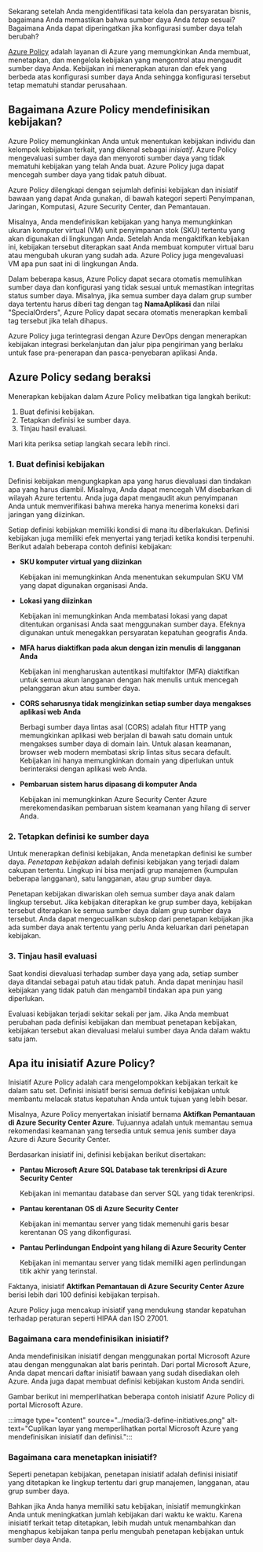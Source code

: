 Sekarang setelah Anda mengidentifikasi tata kelola dan persyaratan bisnis, bagaimana Anda memastikan bahwa sumber daya Anda _tetap_ sesuai? Bagaimana Anda dapat diperingatkan jika konfigurasi sumber daya telah berubah? 

[Azure Policy](https://azure.microsoft.com/services/azure-policy?azure-portal=true) adalah layanan di Azure yang memungkinkan Anda membuat, menetapkan, dan mengelola kebijakan yang mengontrol atau mengaudit sumber daya Anda. Kebijakan ini menerapkan aturan dan efek yang berbeda atas konfigurasi sumber daya Anda sehingga konfigurasi tersebut tetap mematuhi standar perusahaan.

## <a name="how-does-azure-policy-define-policies"></a>Bagaimana Azure Policy mendefinisikan kebijakan?

Azure Policy memungkinkan Anda untuk menentukan kebijakan individu dan kelompok kebijakan terkait, yang dikenal sebagai _inisiatif_. Azure Policy mengevaluasi sumber daya dan menyoroti sumber daya yang tidak mematuhi kebijakan yang telah Anda buat. Azure Policy juga dapat mencegah sumber daya yang tidak patuh dibuat.

Azure Policy dilengkapi dengan sejumlah definisi kebijakan dan inisiatif bawaan yang dapat Anda gunakan, di bawah kategori seperti Penyimpanan, Jaringan, Komputasi, Azure Security Center, dan Pemantauan.

Misalnya, Anda mendefinisikan kebijakan yang hanya memungkinkan ukuran komputer virtual (VM) unit penyimpanan stok (SKU) tertentu yang akan digunakan di lingkungan Anda. Setelah Anda mengaktifkan kebijakan ini, kebijakan tersebut diterapkan saat Anda membuat komputer virtual baru atau mengubah ukuran yang sudah ada. Azure Policy juga mengevaluasi VM apa pun saat ini di lingkungan Anda.

Dalam beberapa kasus, Azure Policy dapat secara otomatis memulihkan sumber daya dan konfigurasi yang tidak sesuai untuk memastikan integritas status sumber daya. Misalnya, jika semua sumber daya dalam grup sumber daya tertentu harus diberi tag dengan tag **NamaAplikasi** dan nilai "SpecialOrders", Azure Policy dapat secara otomatis menerapkan kembali tag tersebut jika telah dihapus.

Azure Policy juga terintegrasi dengan Azure DevOps dengan menerapkan kebijakan integrasi berkelanjutan dan jalur pipa pengiriman yang berlaku untuk fase pra-penerapan dan pasca-penyebaran aplikasi Anda.

## <a name="azure-policy-in-action"></a>Azure Policy sedang beraksi

Menerapkan kebijakan dalam Azure Policy melibatkan tiga langkah berikut:

1. Buat definisi kebijakan.
1. Tetapkan definisi ke sumber daya.
1. Tinjau hasil evaluasi.

Mari kita periksa setiap langkah secara lebih rinci.

### <a name="1-create-a-policy-definition"></a>1. Buat definisi kebijakan

Definisi kebijakan mengungkapkan apa yang harus dievaluasi dan tindakan apa yang harus diambil. Misalnya, Anda dapat mencegah VM disebarkan di wilayah Azure tertentu. Anda juga dapat mengaudit akun penyimpanan Anda untuk memverifikasi bahwa mereka hanya menerima koneksi dari jaringan yang diizinkan.

Setiap definisi kebijakan memiliki kondisi di mana itu diberlakukan. Definisi kebijakan juga memiliki efek menyertai yang terjadi ketika kondisi terpenuhi. Berikut adalah beberapa contoh definisi kebijakan:

* **SKU komputer virtual yang diizinkan**

    Kebijakan ini memungkinkan Anda menentukan sekumpulan SKU VM yang dapat digunakan organisasi Anda.

* **Lokasi yang diizinkan**

    Kebijakan ini memungkinkan Anda membatasi lokasi yang dapat ditentukan organisasi Anda saat menggunakan sumber daya. Efeknya digunakan untuk menegakkan persyaratan kepatuhan geografis Anda.

* **MFA harus diaktifkan pada akun dengan izin menulis di langganan Anda**

    Kebijakan ini mengharuskan autentikasi multifaktor (MFA) diaktifkan untuk semua akun langganan dengan hak menulis untuk mencegah pelanggaran akun atau sumber daya.

* **CORS seharusnya tidak mengizinkan setiap sumber daya mengakses aplikasi web Anda**

    Berbagi sumber daya lintas asal (CORS) adalah fitur HTTP yang memungkinkan aplikasi web berjalan di bawah satu domain untuk mengakses sumber daya di domain lain. Untuk alasan keamanan, browser web modern membatasi skrip lintas situs secara default. Kebijakan ini hanya memungkinkan domain yang diperlukan untuk berinteraksi dengan aplikasi web Anda.

* **Pembaruan sistem harus dipasang di komputer Anda**

    Kebijakan ini memungkinkan Azure Security Center Azure merekomendasikan pembaruan sistem keamanan yang hilang di server Anda.

### <a name="2-assign-the-definition-to-resources"></a>2. Tetapkan definisi ke sumber daya

Untuk menerapkan definisi kebijakan, Anda menetapkan definisi ke sumber daya. _Penetapan kebijakan_ adalah definisi kebijakan yang terjadi dalam cakupan tertentu. Lingkup ini bisa menjadi grup manajemen (kumpulan beberapa langganan), satu langganan, atau grup sumber daya.

Penetapan kebijakan diwariskan oleh semua sumber daya anak dalam lingkup tersebut. Jika kebijakan diterapkan ke grup sumber daya, kebijakan tersebut diterapkan ke semua sumber daya dalam grup sumber daya tersebut. Anda dapat mengecualikan subskop dari penetapan kebijakan jika ada sumber daya anak tertentu yang perlu Anda keluarkan dari penetapan kebijakan.

### <a name="3-review-the-evaluation-results"></a>3. Tinjau hasil evaluasi

Saat kondisi dievaluasi terhadap sumber daya yang ada, setiap sumber daya ditandai sebagai patuh atau tidak patuh. Anda dapat meninjau hasil kebijakan yang tidak patuh dan mengambil tindakan apa pun yang diperlukan.

Evaluasi kebijakan terjadi sekitar sekali per jam. Jika Anda membuat perubahan pada definisi kebijakan dan membuat penetapan kebijakan, kebijakan tersebut akan dievaluasi melalui sumber daya Anda dalam waktu satu jam.

## <a name="what-are-azure-policy-initiatives"></a>Apa itu inisiatif Azure Policy?

Inisiatif Azure Policy adalah cara mengelompokkan kebijakan terkait ke dalam satu set. Definisi inisiatif berisi semua definisi kebijakan untuk membantu melacak status kepatuhan Anda untuk tujuan yang lebih besar.

Misalnya, Azure Policy menyertakan inisiatif bernama **Aktifkan Pemantauan di Azure Security Center Azure**. Tujuannya adalah untuk memantau semua rekomendasi keamanan yang tersedia untuk semua jenis sumber daya Azure di Azure Security Center.

Berdasarkan inisiatif ini, definisi kebijakan berikut disertakan:

* **Pantau Microsoft Azure SQL Database tak terenkripsi di Azure Security Center**

    Kebijakan ini memantau database dan server SQL yang tidak terenkripsi.
* **Pantau kerentanan OS di Azure Security Center**

    Kebijakan ini memantau server yang tidak memenuhi garis besar kerentanan OS yang dikonfigurasi.
* **Pantau Perlindungan Endpoint yang hilang di Azure Security Center**

    Kebijakan ini memantau server yang tidak memiliki agen perlindungan titik akhir yang terinstal.

Faktanya, inisiatif **Aktifkan Pemantauan di Azure Security Center Azure** berisi lebih dari 100 definisi kebijakan terpisah.

Azure Policy juga mencakup inisiatif yang mendukung standar kepatuhan terhadap peraturan seperti HIPAA dan ISO 27001.

### <a name="how-do-i-define-an-initiative"></a>Bagaimana cara mendefinisikan inisiatif?

Anda mendefinisikan inisiatif dengan menggunakan portal Microsoft Azure atau dengan menggunakan alat baris perintah. Dari portal Microsoft Azure, Anda dapat mencari daftar inisiatif bawaan yang sudah disediakan oleh Azure. Anda juga dapat membuat definisi kebijakan kustom Anda sendiri.

Gambar berikut ini memperlihatkan beberapa contoh inisiatif Azure Policy di portal Microsoft Azure.

:::image type="content" source="../media/3-define-initiatives.png" alt-text="Cuplikan layar yang memperlihatkan portal Microsoft Azure yang mendefinisikan inisiatif dan definisi.":::

### <a name="how-do-i-assign-an-initiative"></a>Bagaimana cara menetapkan inisiatif?

Seperti penetapan kebijakan, penetapan inisiatif adalah definisi inisiatif yang ditetapkan ke lingkup tertentu dari grup manajemen, langganan, atau grup sumber daya.

Bahkan jika Anda hanya memiliki satu kebijakan, inisiatif memungkinkan Anda untuk meningkatkan jumlah kebijakan dari waktu ke waktu. Karena inisiatif terkait tetap ditetapkan, lebih mudah untuk menambahkan dan menghapus kebijakan tanpa perlu mengubah penetapan kebijakan untuk sumber daya Anda.
